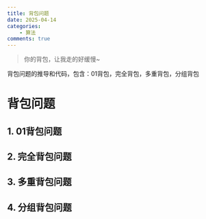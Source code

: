 ```yaml
---
title: 背包问题
date: 2025-04-14
categories:
    - 算法
comments: true
---
```


>你的背包，让我走的好缓慢~

背包问题的推导和代码，包含：01背包，完全背包，多重背包，分组背包

<!-- more -->

# 背包问题

## 1. 01背包问题

## 2. 完全背包问题

## 3. 多重背包问题

## 4. 分组背包问题

